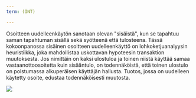 ```yaml
---
term: (INT)

---
```

Osoitteen uudelleenkäytön sanotaan olevan "sisäistä", kun se tapahtuu saman tapahtuman sisällä sekä syötteenä että tulosteena. Tässä kokoonpanossa sisäinen osoitteen uudelleenkäyttö on lohkoketjuanalyysin heuristiikka, joka mahdollistaa uskottavan hypoteesin transaktion muutoksesta. Jos nimittäin on kaksi ulostuloa ja toinen niistä käyttää samaa vastaanottoosoitetta kuin sisääntulo, on todennäköistä, että toinen ulostulo on poistumassa alkuperäisen käyttäjän hallusta. Tuotos, jossa on uudelleen käytetty osoite, edustaa todennäköisesti muutosta.

![](../../dictionnaire/assets/10.webp)
